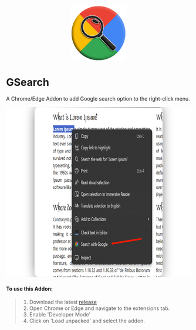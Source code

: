 <div align="center">
    <img src=".github/icon.png" width="150" alt="icon">
</div>

# GSearch

A Chrome/Edge Addon to add Google search option to the right-click menu.

<p align="center">
    <img src=".github/screenshot.jpg" alt="screenshot" width="825" height="463.5">
</p>

#### To use this Addon:
> 1. Download the latest [release](https://github.com/kbkozlev/GSearch/releases)
> 2. Open Chrome or Edge and navigate to the extensions tab.
> 3. Enable 'Developer Mode'
> 4. Click on 'Load unpacked' and select the addon.
